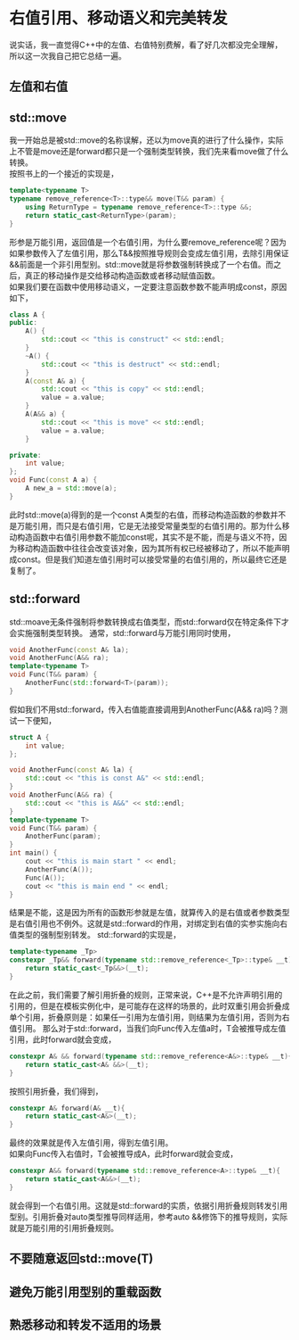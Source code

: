 # 右值引用、移动语义和完美转发
说实话，我一直觉得C++中的左值、右值特别费解，看了好几次都没完全理解，所以这一次我自己把它总结一遍。
## 左值和右值

## std::move
我一开始总是被std::move的名称误解，还以为move真的进行了什么操作，实际上不管是move还是forward都只是一个强制类型转换，我们先来看move做了什么转换。  
按照书上的一个接近的实现是，
```C++
template<typename T>
typename remove_reference<T>::type&& move(T&& param) {
    using ReturnType = typename remove_reference<T>::type &&;
    return static_cast<ReturnType>(param);
}
```
形参是万能引用，返回值是一个右值引用，为什么要remove_reference呢？因为如果参数传入了左值引用，那么T&&按照推导规则会变成左值引用，去除引用保证&&前面是一个非引用型别。std::move就是将参数强制转换成了一个右值。而之后，真正的移动操作是交给移动构造函数或者移动赋值函数。  
如果我们要在函数中使用移动语义，一定要注意函数参数不能声明成const，原因如下，  
```C++
class A {
public:
    A() {
        std::cout << "this is construct" << std::endl;
    }
    ~A() {
        std::cout << "this is destruct" << std::endl;
    }
    A(const A& a) {
        std::cout << "this is copy" << std::endl;
        value = a.value;
    }
    A(A&& a) {
        std::cout << "this is move" << std::endl;
        value = a.value;
    }

private:
    int value;
};
void Func(const A a) {
    A new_a = std::move(a);
}
```
此时std::move(a)得到的是一个const A类型的右值，而移动构造函数的参数并不是万能引用，而只是右值引用，它是无法接受常量类型的右值引用的。那为什么移动构造函数中右值引用参数不能加const呢，其实不是不能，而是与语义不符，因为移动构造函数中往往会改变该对象，因为其所有权已经被移动了，所以不能声明成const。但是我们知道左值引用时可以接受常量的右值引用的，所以最终它还是复制了。

## std::forward
std::moave无条件强制将参数转换成右值类型，而std::forward仅在特定条件下才会实施强制类型转换。
通常，std::forward与万能引用同时使用，
```C++
void AnotherFunc(const A& la);
void AnotherFunc(A&& ra);
template<typename T>
void Func(T&& param) {
    AnotherFunc(std::forward<T>(param));
}
```
假如我们不用std::forward，传入右值能直接调用到AnotherFunc(A&& ra)吗？测试一下便知，
```C++
struct A {
    int value;
};

void AnotherFunc(const A& la) {
    std::cout << "this is const A&" << std::endl;
}
void AnotherFunc(A&& ra) {
    std::cout << "this is A&&" << std::endl;
}
template<typename T>
void Func(T&& param) {
    AnotherFunc(param);
}
int main() {
    cout << "this is main start " << endl;
    AnotherFunc(A());
    Func(A());
    cout << "this is main end " << endl;
}
```
结果是不能，这是因为所有的函数形参就是左值，就算传入的是右值或者参数类型是右值引用也不例外。这就是std::forward的作用，对绑定到右值的实参实施向右值类型的强制型别转发。
std::forward的实现是，
```C++
template<typename _Tp>
constexpr _Tp&& forward(typename std::remove_reference<_Tp>::type& __t){
    return static_cast<_Tp&&>(__t); 
}
```
在此之前，我们需要了解引用折叠的规则，正常来说，C++是不允许声明引用的引用的，但是在模板实例化中，是可能存在这样的场景的，此时双重引用会折叠成单个引用，折叠原则是：如果任一引用为左值引用，则结果为左值引用，否则为右值引用。
那么对于std::forward，当我们向Func传入左值a时，T会被推导成左值引用，此时forward就会变成，
```C++
constexpr A& && forward(typename std::remove_reference<A&>::type& __t){
    return static_cast<A& &&>(__t); 
}
```
按照引用折叠，我们得到，
```C++
constexpr A& forward(A& __t){
    return static_cast<A&>(__t); 
}
```
最终的效果就是传入左值引用，得到左值引用。  
如果向Func传入右值时，T会被推导成A，此时forward就会变成，
```C++
constexpr A&& forward(typename std::remove_reference<A>::type& __t){
    return static_cast<A&&>(__t); 
}
```
就会得到一个右值引用。这就是std::forward的实质，依据引用折叠规则转发引用型别。引用折叠对auto类型推导同样适用，参考auto &&修饰下的推导规则，实际就是万能引用的引用折叠规则。


## 不要随意返回std::move(T)

## 避免万能引用型别的重载函数

## 熟悉移动和转发不适用的场景
